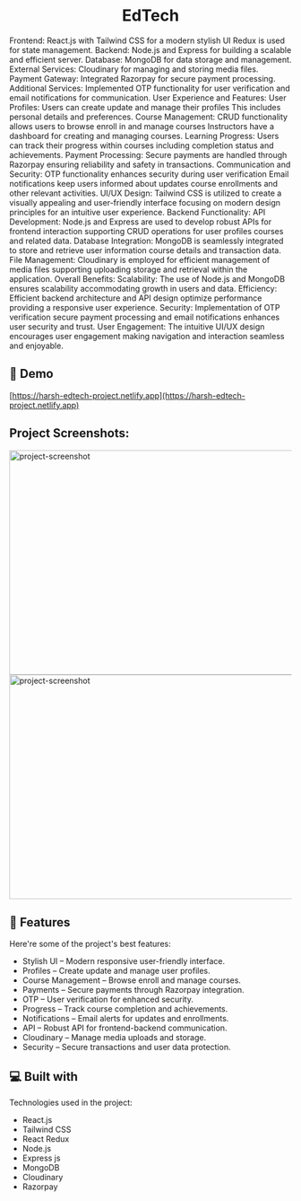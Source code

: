 <h1 align="center" id="title">EdTech</h1>

<p id="description">Frontend: React.js with Tailwind CSS for a modern stylish UI Redux is used for state management. Backend: Node.js and Express for building a scalable and efficient server. Database: MongoDB for data storage and management. External Services: Cloudinary for managing and storing media files. Payment Gateway: Integrated Razorpay for secure payment processing. Additional Services: Implemented OTP functionality for user verification and email notifications for communication. User Experience and Features: User Profiles: Users can create update and manage their profiles This includes personal details and preferences. Course Management: CRUD functionality allows users to browse enroll in and manage courses Instructors have a dashboard for creating and managing courses. Learning Progress: Users can track their progress within courses including completion status and achievements. Payment Processing: Secure payments are handled through Razorpay ensuring reliability and safety in transactions. Communication and Security: OTP functionality enhances security during user verification Email notifications keep users informed about updates course enrollments and other relevant activities. UI/UX Design: Tailwind CSS is utilized to create a visually appealing and user-friendly interface focusing on modern design principles for an intuitive user experience. Backend Functionality: API Development: Node.js and Express are used to develop robust APIs for frontend interaction supporting CRUD operations for user profiles courses and related data. Database Integration: MongoDB is seamlessly integrated to store and retrieve user information course details and transaction data. File Management: Cloudinary is employed for efficient management of media files supporting uploading storage and retrieval within the application. Overall Benefits: Scalability: The use of Node.js and MongoDB ensures scalability accommodating growth in users and data. Efficiency: Efficient backend architecture and API design optimize performance providing a responsive user experience. Security: Implementation of OTP verification secure payment processing and email notifications enhances user security and trust. User Engagement: The intuitive UI/UX design encourages user engagement making navigation and interaction seamless and enjoyable.</p>

<h2>🚀 Demo</h2>

[https://harsh-edtech-project.netlify.app](https://harsh-edtech-project.netlify.app)

<h2>Project Screenshots:</h2>

<img src="https://i.ibb.co/4NrsXzd/Screenshot-2024-10-19-182305.png" alt="project-screenshot" width="700" height="400/">

<img src="https://i.ibb.co/2yRB95D/Screenshot-2024-10-19-183259.png" alt="project-screenshot" width="700" height="400/">

  
  
<h2>🧐 Features</h2>

Here're some of the project's best features:

*   Stylish UI – Modern responsive user-friendly interface.
*   Profiles – Create update and manage user profiles.
*   Course Management – Browse enroll and manage courses.
*   Payments – Secure payments through Razorpay integration.
*   OTP – User verification for enhanced security.
*   Progress – Track course completion and achievements.
*   Notifications – Email alerts for updates and enrollments.
*   API – Robust API for frontend-backend communication.
*   Cloudinary – Manage media uploads and storage.
*   Security – Secure transactions and user data protection.

  
  
<h2>💻 Built with</h2>

Technologies used in the project:

*   React.js
*   Tailwind CSS
*   React Redux
*   Node.js
*   Express js
*   MongoDB
*   Cloudinary
*   Razorpay

